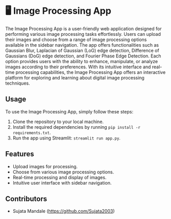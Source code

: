 # 🖥️ Image Processing App

The Image Processing App is a user-friendly web application designed for performing various image processing tasks effortlessly. Users can upload their images and choose from a range of image processing options available in the sidebar navigation. The app offers functionalities such as Gaussian Blur, Laplacian of Gaussian (LoG) edge detection, Difference of Gaussians (DoG) edge detection, and Fourier Phase Edge Detection. Each option provides users with the ability to enhance, manipulate, or analyze images according to their preferences. With its intuitive interface and real-time processing capabilities, the Image Processing App offers an interactive platform for exploring and learning about digital image processing techniques.

## Usage

To use the Image Processing App, simply follow these steps:

1. Clone the repository to your local machine.
2. Install the required dependencies by running `pip install -r requirements.txt`.
3. Run the app using Streamlit: `streamlit run app.py`.

## Features

- Upload images for processing.
- Choose from various image processing options.
- Real-time processing and display of images.
- Intuitive user interface with sidebar navigation.

## Contributors

- Sujata Mandale (https://github.com/Sujata2003)

